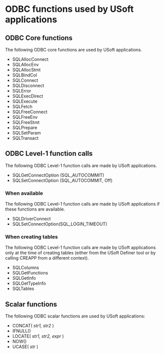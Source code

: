 # ODBC functions used by USoft applications

## ODBC Core functions

The following ODBC core functions are used by USoft applications.

- SQLAllocConnect
- SQLAllocEnv
- SQLAllocStmt
- SQLBindCol
- SQLConnect
- SQLDisconnect
- SQLError
- SQLExecDirect
- SQLExecute
- SQLFetch
- SQLFreeConnect
- SQLFreeEnv
- SQLFreeStmt
- SQLPrepare
- SQLSetParam
- SQLTransact

## ODBC Level-1 function calls

The following ODBC Level-1 function calls are made by USoft applications.

- SQLGetConnectOption (SQL_AUTOCOMMIT)
- SQLSetConnectOption (SQL_AUTOCOMMIT, Off)

### When available

The following ODBC Level-1 function calls are made by USoft applications if these functions are available.

- SQLDriverConnect
- SQLSetConnectOption(SQL_LOGIN_TIMEOUT)

### When creating tables

The following ODBC Level-1 function calls are made by USoft applications only at the time of creating tables (either from the USoft Definer tool or by calling CREAPP from a different context).

- SQLColumns
- SQLGetFunctions
- SQLGetInfo
- SQLGetTypeInfo
- SQLTables

## Scalar functions

The following ODBC scalar functions are used by USoft applications:

- CONCAT( *str1, str2* )
- IFNULL()
- LOCATE( *str1, str2, expr* )
- NOW()
- UCASE( *str* )